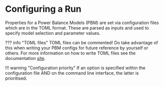 # Configuring a Run
Properties for a Power Balance Models (PBM) are set via configuration files which are in the TOML format. These are parsed as inputs and used to specify model selection and parameter values. 

??? info "TOML files"
    TOML files can be commented! Do take advantage of this when writing your PBM configs for future reference by yourself or others. For more information on how to write TOML files see the documentation [site](https://toml.io/en/).

!!! warning "Configuration priority"
    If an option is specified within the configuration file AND on the command line interface, the latter is prioritised.